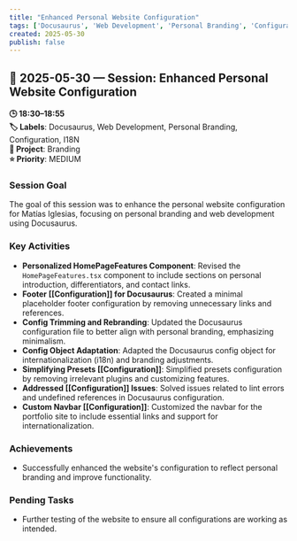 ```yaml
---
title: "Enhanced Personal Website Configuration"
tags: ['Docusaurus', 'Web Development', 'Personal Branding', 'Configuration', 'I18N']
created: 2025-05-30
publish: false
---
```


## 📅 2025-05-30 — Session: Enhanced Personal Website Configuration

**🕒 18:30–18:55**  
**🏷️ Labels**: Docusaurus, Web Development, Personal Branding, Configuration, I18N  
**📂 Project**: Branding  
**⭐ Priority**: MEDIUM  


### Session Goal
The goal of this session was to enhance the personal website configuration for Matías Iglesias, focusing on personal branding and web development using Docusaurus.

### Key Activities
- **Personalized HomePageFeatures Component**: Revised the `HomePageFeatures.tsx` component to include sections on personal introduction, differentiators, and contact links.
- **Footer [[Configuration]] for Docusaurus**: Created a minimal placeholder footer configuration by removing unnecessary links and references.
- **Config Trimming and Rebranding**: Updated the Docusaurus configuration file to better align with personal branding, emphasizing minimalism.
- **Config Object Adaptation**: Adapted the Docusaurus config object for internationalization (i18n) and branding adjustments.
- **Simplifying Presets [[Configuration]]**: Simplified presets configuration by removing irrelevant plugins and customizing features.
- **Addressed [[Configuration]] Issues**: Solved issues related to lint errors and undefined references in Docusaurus configuration.
- **Custom Navbar [[Configuration]]**: Customized the navbar for the portfolio site to include essential links and support for internationalization.

### Achievements
- Successfully enhanced the website's configuration to reflect personal branding and improve functionality.

### Pending Tasks
- Further testing of the website to ensure all configurations are working as intended.
